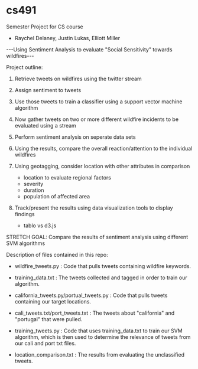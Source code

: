 # cs491
Semester Project for CS course
  - Raychel Delaney, Justin Lukas, Elliott Miller

---Using Sentiment Analysis to evaluate "Social Sensitivity" towards wildfires--- 

Project outline: 

1. Retrieve tweets on wildfires using the twitter stream 

2. Assign sentiment to tweets 

3. Use those tweets to train a classifier using a support vector machine algorithm

4. Now gather tweets on two or more different wildfire incidents to be evaluated using a stream 

5. Perform sentiment analysis on seperate data sets 

6. Using the results, compare the overall reaction/attention to the individual wildfires

7. Using geotagging, consider location with other attributes in comparison
   - location to evaluate regional factors 
   - severity
   - duration
   - population of affected area
  
8. Track/present the results using data visualization tools to display findings 
   - tablo vs d3.js
  
  
  
 STRETCH GOAL: Compare the results of sentiment analysis using different SVM algorithms 


Description of files contained in this repo:

  - wildfire_tweets.py : Code that pulls tweets containing wildfire keywords.  
  
  - training_data.txt : The tweets collected and tagged in order to train our algorithm.
  
  - california_tweets.py/portual_tweets.py : Code that pulls tweets containing our target locations.
  
  - cali_tweets.txt/port_tweets.txt : The tweets about "california" and "portugal" that were pulled.
  
  - training_tweets.py : Code that uses training_data.txt to train our SVM algorithm, which is then used to determine the relevance of tweets from our cali and port txt files.  
  
  - location_comparison.txt : The results from evaluating the unclassified tweets. 
